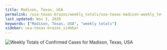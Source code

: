 ```yaml
---
title: Madison, Texas, USA
permalink: /usa-texas-brazos/weekly_totals/usa-texas-madison-weekly_totals.html
last_updated: Nov 3, 2020
keywords: ["Madison, Texas, USA", "weekly totals"]
sidebar: usa-texas-brazos_sidebar
---
```


![Weekly Totals of Confirmed Cases for Madison, Texas, USA](/covid_tracker/images/graphs/usa-texas-madison-weekly_totals_graph.png)
